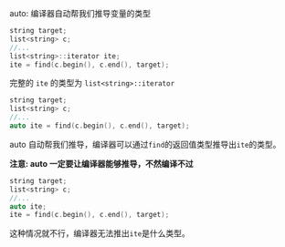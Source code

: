 

auto: 编译器自动帮我们推导变量的类型

```cpp
string target;
list<string> c;
//...
list<string>::iterator ite;
ite = find(c.begin(), c.end(), target);
```

完整的 `ite` 的类型为 `list<string>::iterator`

```cpp
string target;
list<string> c;
//...
auto ite = find(c.begin(), c.end(), target);
```

auto 自动帮我们推导，编译器可以通过`find`的返回值类型推导出`ite`的类型。

**注意: auto 一定要让编译器能够推导，不然编译不过**

```cpp
string target;
list<string> c;
//...
auto ite;
ite = find(c.begin(), c.end(), target);
```

这种情况就不行，编译器无法推出`ite`是什么类型。


